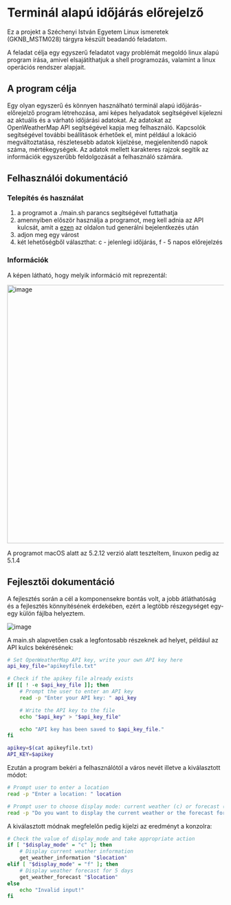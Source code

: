 # Terminál alapú időjárás előrejelző

Ez a projekt a Széchenyi István Egyetem Linux ismeretek (GKNB_MSTM028) tárgyra készült beadandó feladatom.

A feladat célja egy egyszerű feladatot vagy problémát megoldó linux alapú program írása, amivel elsajátíthatjuk a shell programozás, valamint a linux operációs rendszer alapjait.

## A program célja

Egy olyan egyszerű és könnyen használható terminál alapú időjárás-előrejelző program létrehozása, ami képes helyadatok segítségével kijelezni az aktuális és a várható időjárási adatokat. Az adatokat az OpenWeatherMap API segítségével kapja meg felhasználó. Kapcsolók segítségével további beállítások érhetőek el, mint például a lokáció megváltoztatása, részletesebb adatok kijelzése, megjelenítendő napok száma, mértékegységek. Az adatok mellett karakteres rajzok segítik az információk egyszerűbb feldolgozását a felhasználó számára.

## Felhasználói dokumentáció

### Telepítés és használat
1. a programot a ./main.sh parancs segítségével futtathatja
2. amennyiben először használja a programot, meg kell adnia az API kulcsát, amit a [ezen](https://openweathermap.org/api) az oldalon tud generálni bejelentkezés után
3. adjon meg egy várost
4. két lehetőségből választhat: c - jelenlegi időjárás, f - 5 napos előrejelzés

### Információk
A képen látható, hogy melyik információ mit reprezentál:

<img width="600" alt="image" src="https://github.com/arturfriedrich/linux_project/assets/67378210/7f0d13ef-93bb-4156-aa71-b970a1df6af8">

A programot macOS alatt az 5.2.12 verzió alatt teszteltem, linuxon pedig az 5.1.4

## Fejlesztői dokumentáció

A fejlesztés során a cél a komponensekre bontás volt, a jobb átláthatóság és a fejlesztés könnyítésének érdekében, ezért a legtöbb részegységet egy-egy külön fájlba helyeztem.

![image](https://github.com/arturfriedrich/linux_project/assets/67378210/96d212d3-1d67-4f14-9f80-a18b5e1161f2)

A main.sh alapvetően csak a legfontosabb részeknek ad helyet, például az API kulcs bekérésének:
```bash
# Set OpenWeatherMap API key, write your own API key here
api_key_file="apikeyfile.txt"

# Check if the apikey file already exists
if [[ ! -e $api_key_file ]]; then
    # Prompt the user to enter an API key
    read -p "Enter your API key: " api_key

    # Write the API key to the file
    echo "$api_key" > "$api_key_file"

    echo "API key has been saved to $api_key_file."
fi

apikey=$(cat apikeyfile.txt)
API_KEY=$apikey
```

Ezután a program bekéri a felhasználótól a város nevét illetve a kiválasztott módot:
```bash
# Prompt user to enter a location
read -p "Enter a location: " location

# Prompt user to choose display mode: current weather (c) or forecast (f)
read -p "Do you want to display the current weather or the forecast for 5 days: (c/f) " display_mode
```

A kiválasztott módnak megfelelőn pedig kijelzi az eredményt a konzolra:
```bash
# Check the value of display_mode and take appropriate action
if [ "$display_mode" = "c" ]; then
    # Display current weather information
    get_weather_information "$location"
elif [ "$display_mode" = "f" ]; then
    # Display weather forecast for 5 days
    get_weather_forecast "$location"
else
    echo "Invalid input!"
fi
```
